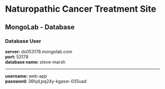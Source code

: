 <h1>Naturopathic Cancer Treatment Site</h1>

<h2>MongoLab - Database</h2>
<h3>Database User</h3>
<strong>server: </strong>ds053178.mongolab.com<br>
<strong>port: </strong>53178<br>
<strong>database name: </strong>steve-marsh<br>
<hr>
<strong>username: </strong>web-app<br>
<strong>password: </strong>36hjd;pq24y-kgasw-035uad<br>
